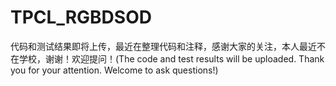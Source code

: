 # TPCL_RGBDSOD

代码和测试结果即将上传，最近在整理代码和注释，感谢大家的关注，本人最近不在学校，谢谢！欢迎提问！(The code and test results will be uploaded. Thank you for your attention. Welcome to ask questions!)
